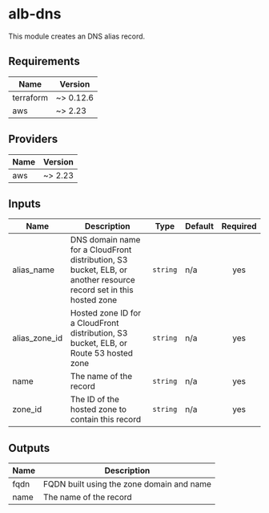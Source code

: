 # alb-dns
This module creates an DNS alias record.

<!-- BEGINNING OF PRE-COMMIT-TERRAFORM DOCS HOOK -->
## Requirements

| Name | Version |
|------|---------|
| terraform | ~> 0.12.6 |
| aws | ~> 2.23 |

## Providers

| Name | Version |
|------|---------|
| aws | ~> 2.23 |

## Inputs

| Name | Description | Type | Default | Required |
|------|-------------|------|---------|:--------:|
| alias\_name | DNS domain name for a CloudFront distribution, S3 bucket, ELB, or another resource record set in this hosted zone | `string` | n/a | yes |
| alias\_zone\_id | Hosted zone ID for a CloudFront distribution, S3 bucket, ELB, or Route 53 hosted zone | `string` | n/a | yes |
| name | The name of the record | `string` | n/a | yes |
| zone\_id | The ID of the hosted zone to contain this record | `string` | n/a | yes |

## Outputs

| Name | Description |
|------|-------------|
| fqdn | FQDN built using the zone domain and name |
| name | The name of the record |

<!-- END OF PRE-COMMIT-TERRAFORM DOCS HOOK -->
